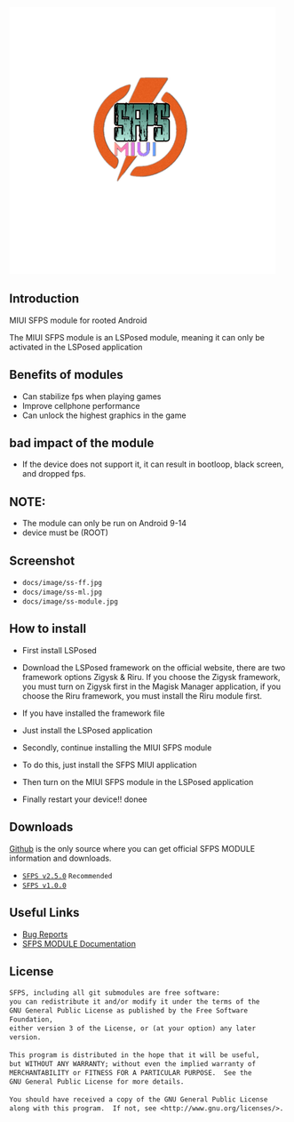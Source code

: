 ![logo](docs/images/logo.png)


## Introduction
MIUI SFPS module for rooted Android 

The MIUI SFPS module is an LSPosed module, meaning it can only be activated in the LSPosed application

## Benefits of modules
- Can stabilize fps when playing games
- Improve cellphone performance
- Can unlock the highest graphics in the game
  
## bad impact of the module
- If the device does not support it, it can result in bootloop, black screen, and dropped fps.

## NOTE: 
 - The module can only be run on Android 9-14
 - device must be (ROOT)

## Screenshot
 - `docs/image/ss-ff.jpg`
 - `docs/image/ss-ml.jpg`
 - `docs/image/ss-module.jpg`
   
 ## How to install
 - First install LSPosed
 - Download the LSPosed framework on the official website, there are two framework options Zigysk & Riru. If you choose the Zigysk framework, you must turn on Zigysk first in the Magisk Manager application, if you choose the Riru framework, you must install the Riru module first.
 - If you have installed the framework file
 - Just install the LSPosed application

 - Secondly, continue installing the MIUI SFPS module
 - To do this, just install the SFPS MIUI application
 - Then turn on the MIUI SFPS module in the LSPosed application
 - Finally restart your device!! donee

## Downloads
[Github](https://github.com/axxescript/SFPS-MIUI-Module-LSPosed) is the only source where you can get official SFPS MODULE information and downloads.

- [`SFPS v2.5.0`](https://github.com/axxescript/SFPS-MIUI-Module-LSPosed/releases/tag/v2.5.0) `Recommended`
- [`SFPS v1.0.0`](https://github.com/axxescript/SFPS-MIUI-Module-LSPosed/releases/tag/v1.0.0)

## Useful Links

- [Bug Reports](https://github.com/axxescript/SFPS-MIUI-Module-LSPosed/issues/1)
- [SFPS MODULE Documentation](https://github.com/axxescript/SFPS-MIUI-Module-LSPosed/)

## License

    SFPS, including all git submodules are free software:
    you can redistribute it and/or modify it under the terms of the
    GNU General Public License as published by the Free Software Foundation,
    either version 3 of the License, or (at your option) any later version.

    This program is distributed in the hope that it will be useful,
    but WITHOUT ANY WARRANTY; without even the implied warranty of
    MERCHANTABILITY or FITNESS FOR A PARTICULAR PURPOSE.  See the
    GNU General Public License for more details.

    You should have received a copy of the GNU General Public License
    along with this program.  If not, see <http://www.gnu.org/licenses/>.
    
